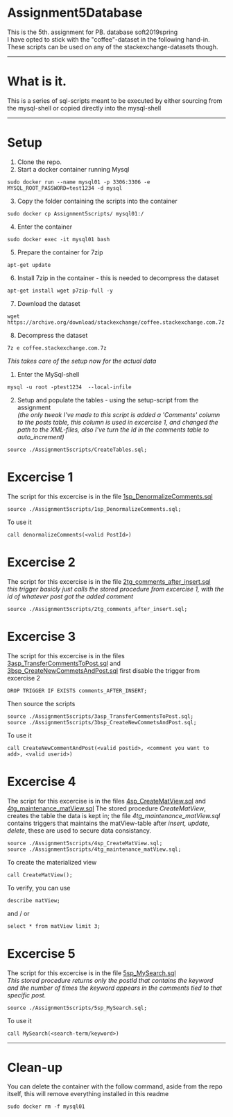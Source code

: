 # Assignment5Database
This is the 5th. assignment for PB. database soft2019spring<br>
I have opted to stick with the "coffee"-dataset in the following hand-in. These scripts can be used on any of the stackexchange-datasets though.

-----------------------------------------------------------------------------------------------------------------
# What is it.
This is a series of sql-scripts meant to be executed by either sourcing from the mysql-shell or copied directly into the mysql-shell

------------------------------------------------------------------------------------------------------------------------
# Setup

1) Clone the repo.
2) Start a docker container running Mysql
````
sudo docker run --name mysql01 -p 3306:3306 -e MYSQL_ROOT_PASSWORD=test1234 -d mysql
````
3) Copy the folder containing the scripts into the container
````
sudo docker cp Assignment5scripts/ mysql01:/
````
4) Enter the container
```
sudo docker exec -it mysql01 bash 
```
5) Prepare the container for 7zip
```
apt-get update
```
6) Install 7zip in the container - this is needed to decompress the dataset
```
apt-get install wget p7zip-full -y
```
7) Download the dataset
```
wget https://archive.org/download/stackexchange/coffee.stackexchange.com.7z
```
8) Decompress the dataset
```
7z e coffee.stackexchange.com.7z 
```

*This takes care of the setup now for the actual data*

1) Enter the MySql-shell
```
mysql -u root -ptest1234  --local-infile
```
2) Setup and populate the tables - using the setup-script from the assignment <br>
*(the only tweak I've made to this script is added a 'Comments' column to the posts table, this column is used in excercise 1, and changed the path to the XML-files, also I've turn the Id in the comments table to auto_increment)*
````
source ./Assignment5scripts/CreateTables.sql;
````


# Excercise 1
The script for this excercise is in the file [1sp_DenormalizeComments.sql](Assignment5scripts/1sp_DenormalizeComments.sql)
```
source ./Assignment5scripts/1sp_DenormalizeComments.sql;
```
To use it
```
call denormalizeComments(<valid PostId>)
```
# Excercise 2
The script for this excercise is in the file [2tg_comments_after_insert.sql](Assignment5scripts/2tg_comments_after_insert.sql)<br>
*this trigger basicly just calls the stored procedure from excercise 1, with the id of whatever post got the added comment*
```
source ./Assignment5scripts/2tg_comments_after_insert.sql;
```
# Excercise 3
The script for this excercise is in the files [3asp_TransferCommentsToPost.sql](Assignment5scripts/3asp_TransferCommentsToPost.sql) and [3bsp_CreateNewCommetsAndPost.sql](Assignment5scripts/3bsp_CreateNewCommetsAndPost.sql)
first disable the trigger from excercise 2
```
DROP TRIGGER IF EXISTS comments_AFTER_INSERT;
```
Then source the scripts
```
source ./Assignment5scripts/3asp_TransferCommentsToPost.sql;
source ./Assignment5scripts/3bsp_CreateNewCommetsAndPost.sql;
```
To use it 
```
call CreateNewCommentAndPost(<valid postid>, <comment you want to add>, <valid userid>)
```
# Excercise 4
The script for this excercise is in the files [4sp_CreateMatView.sql](Assignment5scripts/4sp_CreateMatView.sql) and [4tg_maintenance_matView.sql](Assignment5scripts/4tg_maintenance_matView.sql)
The stored procedure *CreateMatView*, creates the table the data is kept in; the file *4tg_maintenance_matView.sql* contains triggers that maintains the matView-table after *insert, update, delete*, these are used to secure data consistancy.
```
source ./Assignment5scripts/4sp_CreateMatView.sql;
source ./Assignment5scripts/4tg_maintenance_matView.sql;
```
To create the materialized view
```
call CreateMatView();
```
To verify, you can use
```
describe matView;
```
and / or
```
select * from matView limit 3;
```

# Excercise 5
The script for this excercise is in the file [5sp_MySearch.sql](Assignment5scripts/5sp_MySearch.sql)<br>
*This stored procedure returns only the postId that contains the keyword and the number of times the keyword appears in the comments tied to that specific post.*<br>
```
source ./Assignment5scripts/5sp_MySearch.sql;
```
To use it 
```
call MySearch(<search-term/keyword>)
```



--------------------------------------------------------------------------------------------------------------------
# Clean-up
You can delete the container with the follow command, aside from the repo itself, this will remove everything installed in this readme
```
sudo docker rm -f mysql01
```
